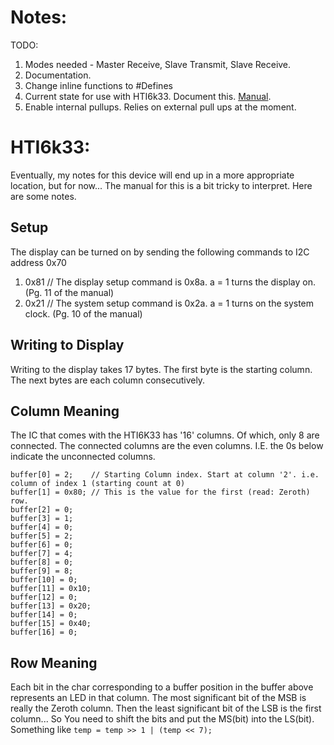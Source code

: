 Notes:
======
TODO:  
1. Modes needed - Master Receive, Slave Transmit, Slave Receive.
2. Documentation.
3. Change inline functions to #Defines
4. Current state for use with HTI6k33. Document this. [Manual](https://cdn-shop.adafruit.com/datasheets/ht16K33v110.pdf).
5. Enable internal pullups. Relies on external pull ups at the moment. 


HTI6k33:
========
Eventually, my notes for this device will end up in a more appropriate location, but for now...
The manual for this is a bit tricky to interpret. Here are some notes.

Setup
-----
The display can be turned on by sending the following commands to I2C address 0x70
1. 0x81 // The display setup command is 0x8a. a = 1 turns the display on. (Pg. 11 of the manual)  
2. 0x21 // The system setup command is 0x2a. a = 1 turns on the system clock. (Pg. 10 of the manual)  

Writing to Display
------------------
Writing to the display takes 17 bytes.
The first byte is the starting column. The next bytes are each column consecutively.

Column Meaning
--------------
The IC that comes with the HTI6K33 has '16' columns. Of which, only 8 are connected.
The connected columns are the even columns. I.E. the 0s below indicate the unconnected columns.

    buffer[0] = 2;    // Starting Column index. Start at column '2'. i.e. column of index 1 (starting count at 0)
    buffer[1] = 0x80; // This is the value for the first (read: Zeroth) row.
    buffer[2] = 0;
    buffer[3] = 1;
    buffer[4] = 0;
    buffer[5] = 2;
    buffer[6] = 0;
    buffer[7] = 4;
    buffer[8] = 0;
    buffer[9] = 8;
    buffer[10] = 0;
    buffer[11] = 0x10;
    buffer[12] = 0;
    buffer[13] = 0x20;
    buffer[14] = 0;
    buffer[15] = 0x40;
    buffer[16] = 0;
	
Row Meaning
-----------
Each bit in the char corresponding to a buffer position in the buffer above represents an LED in that column.
The most significant bit of the MSB is really the Zeroth column. Then the least significant bit of the LSB is the first column... So You need to shift the bits and put the MS(bit) into the LS(bit). Something like `temp = temp >> 1 | (temp << 7);`
	
